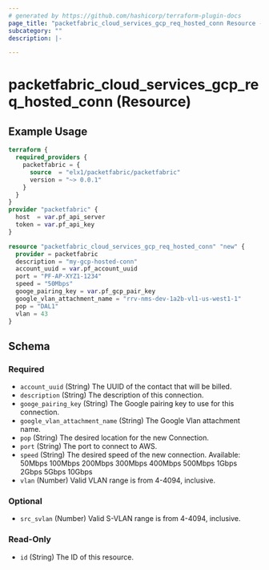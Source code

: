 ```yaml
---
# generated by https://github.com/hashicorp/terraform-plugin-docs
page_title: "packetfabric_cloud_services_gcp_req_hosted_conn Resource - terraform-provider-packetfabric"
subcategory: ""
description: |-

---
```


# packetfabric_cloud_services_gcp_req_hosted_conn (Resource)

## Example Usage

```terraform
terraform {
  required_providers {
    packetfabric = {
      source  = "elx1/packetfabric/packetfabric"
      version = "~> 0.0.1"
    }
  }
}
provider "packetfabric" {
  host  = var.pf_api_server
  token = var.pf_api_key
}

resource "packetfabric_cloud_services_gcp_req_hosted_conn" "new" {
  provider = packetfabric
  description = "my-gcp-hosted-conn"
  account_uuid = var.pf_account_uuid
  port = "PF-AP-XYZ1-1234"
  speed = "50Mbps"
  googe_pairing_key = var.pf_gcp_pair_key
  google_vlan_attachment_name = "rrv-nms-dev-1a2b-vl1-us-west1-1"
  pop = "DAL1"
  vlan = 43
}
```

## Schema

### Required

- `account_uuid` (String) The UUID of the contact that will be billed.
- `description` (String) The description of this connection.
- `googe_pairing_key` (String) The Google pairing key to use for this connection.
- `google_vlan_attachment_name` (String) The Google Vlan attachment name.
- `pop` (String) The desired location for the new Connection.
- `port` (String) The port to connect to AWS.
- `speed` (String) The desired speed of the new connection.
		 Available: 50Mbps 100Mbps 200Mbps 300Mbps 400Mbps 500Mbps 1Gbps 2Gbps 5Gbps 10Gbps
- `vlan` (Number) Valid VLAN range is from 4-4094, inclusive.

### Optional

- `src_svlan` (Number) Valid S-VLAN range is from 4-4094, inclusive.

### Read-Only

- `id` (String) The ID of this resource.
